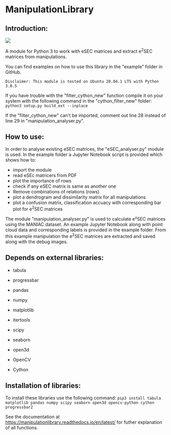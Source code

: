 # ManipulationLibrary

Introduction:
-------------
[![](https://img.shields.io/badge/docs-blue.svg)](https://manipulationlibrary.readthedocs.io/en/latest/)


A module for Python 3 to work with eSEC matrices and extract e$^2$SEC matrices from manipulations. 

You can find examples on how to use this library in the "example" folder in GitHub.

	Disclaimer: This module is tested on Ubuntu 20.04.1 LTS with Python 3.8.5

If you have trouble with the "filter_cython_new" function compile it on your system
with the following command in the "cython_filter_new" folder: ``python3 setup.py build_ext --inplace``

If the "filter_cython_new" can't be imported, comment out line 28 instead of line 29 in "manipulation_analyser.py".

How to use:
-----------

In order to analyse existing eSEC matrices, the "eSEC_analyser.py" module is used. In the example folder a Jupyter Notebook script is provided which shows how to:
* import the module
* read eSEc matricers from PDF
* plot the importance of rows
* check if any eSEC matrix is same as another one
* Remove combinations of relations (rows)
* plot a dendrogram and dissimilarity matrix for all manipulations
* plot a confusion matrix, classification accuacy with corresponding bar plot for e$^2$SEC matrices

The module "manipulation_analyser.py" is used to calculate e²SEC matrices using the MANIAC dataset. An example Jupyter Notebook along with point cloud data and corresponding labels is provided in the example folder. From this example manipulation the e$^2$SEC matrices are extracted and saved along with the debug images.

Depends on external libraries:
------------------------------

* tabula

* progressbar

* pandas

* numpy

* matplotlib

* itertools

* scipy

* seaborn

* open3d

* OpenCV

* Cython

Installation of libraries:
--------------------------

To install these libraries use the following command:
	``pip3 install tabula matplotlib pandas numpy scipy seaborn open3d opencv-python cython progressbar2``

See the documentation at https://manipulationlibrary.readthedocs.io/en/latest/ for futher explanation of all functions.

